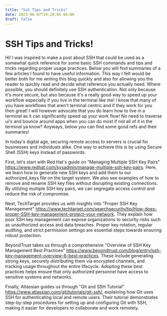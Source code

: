 ```yaml
---
title: "Ssh Tips and Tricks"
date: 2023-06-07T19:28:05-04:00
draft: false
---
```


# SSH Tips and Tricks!

Hi! I was inspired to make a post about SSH that could be used as a somewhat quick reference for some basic SSH commands and tips and tricks regarding proper usage practices.
Below you will find summaries of a few articles I found to have useful information. This way I felt would be better both for me writing this blog quickly and also for allowing you the reader to quickly read and decide what reference you actually need.
Where possible, you should definitely use SSH authentication. Not only because it's more secure, but also because it's a really good way to speed up your workflow especially if you live in the terminal like me! I know that many of you have workflows that aren't terminal centric and if they work for you then great! I will however advocate that you do learn how to live in a terminal as it can significantly speed up your work flow! No need to traverse ui's and bounce around apps when you can do most if not all of it in the terminal ya know? Anyways, below you can find some good refs and their summaries!

In today's digital age, securing remote access to servers is crucial for businesses and individuals alike. One way to achieve this is by using Secure Shell (SSH) keys instead of passwords.

First, let's start with Red Hat's guide on "Managing Multiple SSH Key Pairs" https://www.redhat.com/sysadmin/manage-multiple-ssh-key-pairs. Here, we learn how to generate new SSH keys and add them to our authorized_keys file on the target system. We also see examples of how to remove and rename SSH key files without disrupting existing connections. By utilizing multiple SSH key pairs, we can segregate access control and reduce the risk of compromise.

Next, TechTarget provides us with insights into "Proper SSH Key Management" https://www.techtarget.com/searchsecurity/tip/How-does-proper-SSH-key-management-protect-your-network. They explain how poor SSH key management can expose organizations to security risks such as unauthorized access and data breaches. Proper key rotation, regular auditing, and strict permission settings are essential steps towards ensuring robust protection.

BeyondTrust takes us through a comprehensive "Overview of SSH Key Management Best Practices" https://www.beyondtrust.com/blog/entry/ssh-key-management-overview-6-best-practices. These include generating strong keys, securely distributing them via encrypted channels, and tracking usage throughout the entire lifecycle. Adopting these best practices helps ensure that only authorized personnel have access to sensitive systems and networks.

Finally, Atlassian guides us through "Git and SSH Tutorial" https://www.atlassian.com/git/tutorials/git-ssh/, explaining how Git uses SSH for authenticating local and remote users. Their tutorial demonstrates step-by-step procedures for setting up and configuring Git with SSH, making it easier for developers to collaborate and work remotely.


